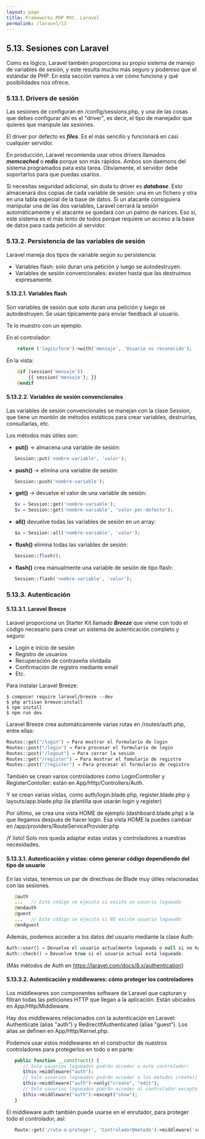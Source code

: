 ```yaml
---
layout: page
title: Frameworks PHP MVC. Laravel
permalink: /laravel/13
---
```


## 5.13. Sesiones con Laravel

Como es lógico, Laravel también proporciona su propio sistema de manejo de variables de sesión, y este resulta mucho más seguro y poderoso que el estándar de PHP. En esta sección vamos a ver cómo funciona y qué posibilidades nos ofrece.

### 5.13.1. Drivers de sesión

Las sesiones de configuran en /config/sessions.php, y una de las cosas que debes configurar ahí es el "driver", es decir, el tipo de manejador que quieres que manipule las sesiones.

El driver por defecto es ***files***. Es el más sencillo y funcionará en casi cualquier servidor.

En producción, Laravel recomienda usar otros drivers llamados ***memcached*** o ***redis*** porque son más rápidos. Ambos son daemons del sistema programados para esta tarea. Obviamente, el servidor debe soportarlos para que puedas usarlos.

Si necesitas seguridad adicional, sin duda tu driver es ***database***. Esto almacenará dos copias de cada variable de sesión: una en un fichero y otra en una tabla especial de la base de datos. Si un atacante consiguiera manipular una de las dos variables, Laravel cerrará la sesión automáticamente y el atacante se quedará con un palmo de narices. Eso sí, este sistema es el más lento de todos porque requiere un acceso a la base de datos para cada petición al servidor.

### 5.13.2. Persistencia de las variables de sesión

Laravel maneja dos tipos de variable según su persistencia:

* Variables flash: solo duran una petición y luego se autodestruyen.
* Variables de sesión convencionales: existen hasta que las destruimos expresamente.

#### 5.13.2.1. Variables flash

Son variables de sesión que solo duran una petición y luego se autodestruyen. Se usan típicamente para enviar feedback al usuario.

Te lo muestro con un ejemplo.

En el controlador:

```php
    return ('login/form')->with('mensaje', 'Usuario no reconocido');
```

En la vista:

```php
    @if (session('mensaje'))
        {{ session('mensaje'); }}
    @endif
```

#### 5.13.2.2. Variables de sesión convencionales

Las variables de sesión convencionales se manejan con la clase Session, que tiene un montón de métodos estáticos para crear variables, destruirlas, consultarlas, etc.

Los métodos más útiles son:

* **put()** -> almacena una variable de sesión:

```php
   Session::put('nombre-variable', 'valor');
```

* **push()** -> elimina una variable de sesión:

```php
   Session::push('nombre-variable');
```

* **get()** -> devuelve el valor de una variable de sesión:

```php
   $v = Session::get('nombre-variable');
   $v = Session::get('nombre-variable', 'valor-por-defecto');
```

* **all()** devuelve todas las variables de sesión en un array:

```php
   $a = Session::all('nombre-variable', 'valor');
```

* **flush()** elimina todas las variables de sesión:

```php
   Session::flush();
```

* **flash()** crea manualmente una variable de sesión de tipo flash:

```php
   Session::flash('nombre-variable', 'valor');
```

### 5.13.3. Autenticación

#### 5.13.3.1. Laravel Breeze

Laravel proporciona un Starter Kit llamado ***Breeze*** que viene con todo el código necesario para crear un sistema de autenticación completo y seguro:

* Login e inicio de sesión
* Registro de usuarios
* Recuperación de contraseña olvidada
* Confirmación de registro mediante email
* Etc.

Para instalar Laravel Breeze:

```
$ composer require laravel/breeze --dev
$ php artisan breeze:install
$ npm install
$ npm run dev
```

Laravel Breeze crea automáticamente varias rutas en /routes/auth.php, entre ellas:

```php
Routes::get("/login") → Para mostrar el formulario de login
Routes::post("/login") → Para procesar el formulario de login
Routes::post("/logout") → Para cerrar la sesión
Routes::get("/register") → Para mostrar el fomulario de registro
Routes::post("/register") → Para procesar el formulario de registro
```

También se crean varios controladores como LoginController y RegisterContoller: están en App/Http/Controllers/Auth.

Y se crean varias vistas, como auth/login.blade.php, register.blade.php y layouts/app.blade.php (la plantilla que usarán login y register)

Por último, se crea una vista HOME de ejemplo (dashboard.blade.php) a la que llegamos después de hacer login. Esa vista HOME la puedes cambiar en /app/providers/RouteServiceProvider.php

¡Y listo! Solo nos queda adaptar estas vistas y controladores a nuestras necesidades.

#### 5.13.3.1. Autenticación y vistas: cómo generar código dependiendo del tipo de usuario

En las vistas, tenemos un par de directivas de Blade muy útiles relacionadas con las sesiones.

```php
   @auth
   ...   // Este código se ejecuta si existe un usuario logueado
   @endauth
   @guest
   ...   // Este código se ejecuta si NO existe usuario logueado
   @endguest
```

Además, podemos acceder a los datos del usuario mediante la clase Auth:

```php
Auth::user() → Devuelve el usuario actualmente logueado o null si no hay ninguna sesión abierta.
Auth::check() → Devuelve true si el usuario actual está logueado.
```

(Más métodos de Auth en https://laravel.com/docs/8.x/authentication)

#### 5.13.3.2. Autenticación y middlewares: cómo proteger los controladores

Los middlewares son componentes software de Laravel que capturan y filtran todas las peticiones HTTP que llegan a la aplicación.
Están ubicados en App/Http/Middleware.

Hay dos middlewares relacionados con la autenticación en Laravel: Authenticate (alias "auth") y RedirectIfAuthenticated (alias "guest"). Los alias se definen en App/Http/Kernel.php.

Podemos usar estos middlewares en el constructor de nuestros controladores para protegerlos en todo o en parte:

```php
   public function __construct() {
      // Solo usuarios logueados podrán acceder a este controlador:
      $this->middleware("auth"); 
      // Solo usuarios logueados podrán acceder a los métodos create() y edit():
      $this->middleware("auth")->only("create", "edit");
      // Solo usuarios logueados podrán acceder al controlador excepto a show():
      $this->middleware("auth")->except("show");
   }
```

El middleware auth también puede usarse en el enrutador, para proteger todo el controlador, así:

```php
   Route::get('/ruta-a-proteger', 'Controlador@metodo')->middleware('auth');
```


